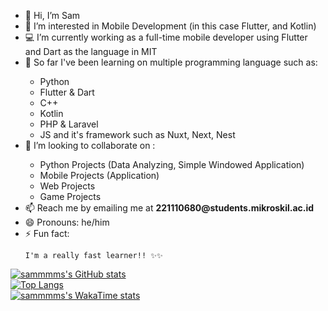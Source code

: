 <ul>
  <li>👋 Hi, I’m Sam</li> 
  <li>👀 I’m interested in Mobile Development (in this case Flutter, and Kotlin)</li>
  <li>💻 I’m currently working as a full-time mobile developer using Flutter and Dart as the language in MIT</li>
  <li>👾 So far I've been learning on multiple programming language such as:</li>
  <ul>
    <li>Python</li>
    <li>Flutter & Dart</li>
    <li>C++</li>
    <li>Kotlin</li>
    <li>PHP & Laravel</li>
    <li>JS and it's framework such as Nuxt, Next, Nest</li>
  </ul>
  <li>💞️ I’m looking to collaborate on :</li>
  <ul>
    <li>Python Projects (Data Analyzing, Simple Windowed Application)</li>
    <li>Mobile Projects (Application)</li>
    <li>Web Projects</li>
    <li>Game Projects</li>
  </ul>
  <li>📫 Reach me by emailing me at <b>221110680@students.mikroskil.ac.id</b></li>
  <li>😄 Pronouns: he/him</li>
  <li>⚡ Fun fact:</li>
  
    I'm a really fast learner!! ✨✨

</ul>

[![sammmms's GitHub stats](https://github-readme-stats.vercel.app/api?username=sammmms)](https://github.com/anuraghazra/github-readme-stats)<br>
[![Top Langs](https://github-readme-stats.vercel.app/api/top-langs/?username=sammmms&layout=donut)](https://github.com/anuraghazra/github-readme-stats)<br>
[![sammmms's WakaTime stats](https://github-readme-stats.vercel.app/api/wakatime?username=sammmms)](https://github.com/anuraghazra/github-readme-stats)<br>

<!---
sammmms/sammmms is a ✨ special ✨ repository because its `README.md` (this file) appears on your GitHub profile.
You can click the Preview link to take a look at your changes.
--->
